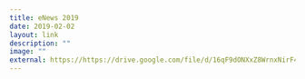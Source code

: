 ```yaml
---
title: eNews 2019
date: 2019-02-02
layout: link
description: ""
image: ""
external: https://https://drive.google.com/file/d/16qF9dONXxZ8WrnxNirF450hA5XbLRMit/view?usp=share_link
---
```


